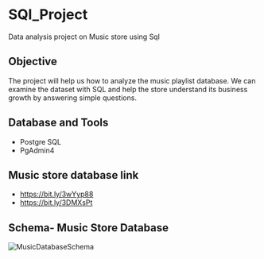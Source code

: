 # SQl_Project
Data analysis project on Music store using Sql

## Objective
The project will help us how to analyze the music playlist database. We can examine the dataset with SQL and
help the store understand its business growth by answering simple questions.

## Database and Tools
* Postgre SQL
* PgAdmin4

## Music store database link
* https://bit.ly/3wYyp88 
* https://bit.ly/3DMXsPt

## Schema- Music Store Database  
![MusicDatabaseSchema](https://user-images.githubusercontent.com/112153548/213707717-bfc9f479-52d9-407b-99e1-e94db7ae10a3.png)


